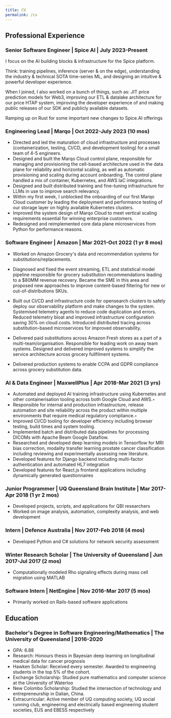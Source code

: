 ```yaml
---
title: CV
permalink: /cv
---
```


## Professional Experience
### Senior Software Engineer | Spice AI | July 2023-Present
I focus on the AI building blocks & infrastructure for the Spice platform.

Think: training pipelines, inference (server & on the edge), understanding the industry & technical SOTA time-series ML, and designing an intuitive & powerful developer experience. 

When I joined, I also worked on a bunch of things, such as: JIT price prediction models for Web3, improving our ETL & datalake architecture for our price HTAP system, improving the developer experience of and making public releases of our SDK and publicly available datasets.

Ramping up on Rust for some important new changes to Spice.AI offerings

### Engineering Lead | Marqo | Oct 2022-July 2023 (10 mos)
- Directed and led the maturation of cloud infrastructure and processes (containerization, testing, CI/CD, and development tooling) for a small team of 4-5 engineers.
- Designed and built the Marqo Cloud control plane, responsible for managing and provisioning the cell-based architecture used in the data plane for reliability and horizontal scaling, as well as automatic provisioning and scaling during account onboarding. The control plane handled a mix of container, Kubernetes, and AWS IaC integrations.
- Designed and built distributed training and fine-tuning infrastructure for LLMs in use to improve search relevancy.
- Within my first week, I unblocked the onboarding of our first Marqo Cloud customer by leading the deployment and performance testing of our storage layer on highly available Kubernetes clusters.
- Improved the system design of Marqo Cloud to meet vertical scaling requirements essential for winning enterprise customers.
- Redesigned and reimplemented core data plane microservices from Python for performance reasons.

### Software Engineer | Amazon | Mar 2021-Oct 2022 (1 yr 8 mos)
- Worked on Amazon Grocery's data and recommendation systems for substitutions/replacements.

- Diagnosed and fixed the event streaming, ETL and statistical model pipeline responsible for grocery substitution recommendations leading to a $80MM revenue recovery. Became the SME in this area and proposed new approaches to improve content-based filtering for new or out-of-distributions SKUs.

- Built out CI/CD and infrastructure code for opensearch clusters to safely deploy our observability platform and make changes to the system. Systemised telemetry agents to reduce code duplication and errors. Reduced telemetry bloat and improved infrastructure configuration saving 30% on cloud costs. Introduced distributed tracing across substitution-based microservices for improved observability.

- Delivered paid substitutions across Amazon Fresh stores as a part of a multi-team/organisation. Responsible for leading work on away team systems. Designed and delivered improved systems to simplify the service architecture across grocery fullfilment systems. 

- Delivered production systems to enable CCPA and GDPR compliance across grocery substitution data.

### AI & Data Engineer | MaxwellPlus | Apr 2018-Mar 2021 (3 yrs)
- Automated and deployed AI training infrastructure using Kubernetes and other containerisation tooling across both Google Cloud and AWS.◦
- Responsible for internal and production infrastructure, release automation and site reliability across the product within multiple environments that require medical regulatory compliance.◦
- Improved CI/CD tooling for developer efficiency including browser testing, build times and system tooling.
- Implemented batch and distributed data pipelines for processing DICOMs with Apache Beam Google Dataflow.
- Researched and developed deep learning models in Tensorflow for MRI bias correction, modality transfer learning prostate cancer classification including reviewing and experimentally assessing new literature.
- Developed features for Django backend including multi-factor authentication and automated HL7 integration
- Developed features for React.js frontend applications including dynamically generated questionnaires

### Junior Programmer | UQ Queensland Brain Institute | Mar 2017-Apr 2018 (1 yr 2 mos)
- Developed projects, scripts, and applications for QBI researchers
- Worked on image analysis, automation, complexity analysis, and web development

### Intern | Defence Australia | Nov 2017-Feb 2018 (4 mos)
- Developed Python and C# solutions for network security assessment

### Winter Research Scholar | The University of Queensland | Jun 2017-Jul 2017 (2 mos)
- Computationally modeled Rho signaling effects during mass cell migration using MATLAB

### Software Intern | NetEngine | Nov 2016-Mar 2017 (5 mos)
- Primarily worked on Rails-based software applications

## Education
### Bachelor's Degree in Software Engineering/Mathematics | The University of Queensland | 2016-2020
- GPA: 6.88
- Research: Honours thesis in Bayesian deep learning on longitudinal medical data for cancer prognosis
- Hawken Scholar: Received every semester. Awarded to engineering students in the top 5% of the cohort.
- Exchange Scholarship: Studied pure mathematics and computer science at the University of Waterloo
- New Colombo Scholarship: Studied the intersection of technology and entrepreneurship in Dalian, China.
- Extracurricular: Active member of UQ computing society, UQ social running club, engineering and electrically based engineering student societies, EUS and EBESS respectively
